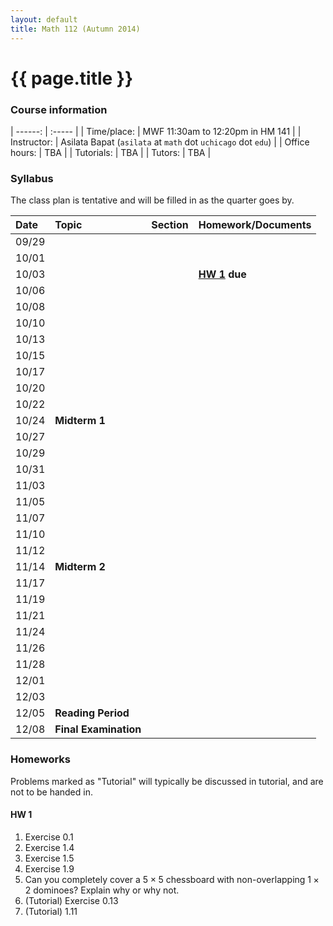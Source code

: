 ```yaml
---
layout: default
title: Math 112 (Autumn 2014)
---
```


# {{ page.title }}

### Course information

<div class="infotable">

| ------:       | :-----                                                       |
| Time/place:   | MWF 11:30am to 12:20pm in HM 141                             |
| Instructor:   | Asilata Bapat (`asilata` at `math` dot `uchicago` dot `edu`) |
| Office hours: | TBA                                                          |
| Tutorials:    | TBA                                                          |
| Tutors:       | TBA                                                          |

</div>

### Syllabus
The class plan is tentative and will be filled in as the quarter goes by. 

<div class="classplan">

| Date  | Topic                 | Section | Homework/Documents    |
| :---  | :---                  | :---    | :---                  |
| 09/29 |                       |         |                       |
| 10/01 |                       |         |                       |
| 10/03 |                       |         | **[HW 1](#hw-1) due** |
| 10/06 |                       |         |                       |
| 10/08 |                       |         |                       |
| 10/10 |                       |         |                       |
| 10/13 |                       |         |                       |
| 10/15 |                       |         |                       |
| 10/17 |                       |         |                       |
| 10/20 |                       |         |                       |
| 10/22 |                       |         |                       |
| 10/24 | **Midterm 1**         |         |                       |
| 10/27 |                       |         |                       |
| 10/29 |                       |         |                       |
| 10/31 |                       |         |                       |
| 11/03 |                       |         |                       |
| 11/05 |                       |         |                       |
| 11/07 |                       |         |                       |
| 11/10 |                       |         |                       |
| 11/12 |                       |         |                       |
| 11/14 | **Midterm 2**         |         |                       |
| 11/17 |                       |         |                       |
| 11/19 |                       |         |                       |
| 11/21 |                       |         |                       |
| 11/24 |                       |         |                       |
| 11/26 |                       |         |                       |
| 11/28 |                       |         |                       |
| 12/01 |                       |         |                       |
| 12/03 |                       |         |                       |
| 12/05 | **Reading Period**    |         |                       |
| 12/08 | **Final Examination** |         |                       |

</div>

### Homeworks
Problems marked as "Tutorial" will typically be discussed in tutorial, and are not to be handed in.

#### HW 1
1. Exercise 0.1
1. Exercise 1.4
1. Exercise 1.5
1. Exercise 1.9
1. Can you completely cover a $5\times 5$ chessboard with non-overlapping $1\times 2$ dominoes? Explain why or why not.
1. (Tutorial) Exercise 0.13
1. (Tutorial) 1.11

